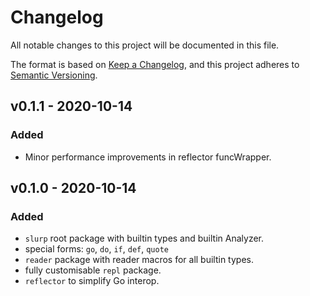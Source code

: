 # Changelog

All notable changes to this project will be documented in this file.

The format is based on [Keep a Changelog](https://keepachangelog.com/en/1.0.0/),
and this project adheres to [Semantic Versioning](https://semver.org/spec/v2.0.0.html).

## v0.1.1 - 2020-10-14

### Added

- Minor performance improvements in reflector funcWrapper.

## v0.1.0 - 2020-10-14

### Added

- `slurp` root package with builtin types and builtin Analyzer.
- special forms: `go`, `do`, `if`, `def`, `quote`
- `reader` package with reader macros for all builtin types.
- fully customisable `repl` package.
- `reflector` to simplify Go interop.
